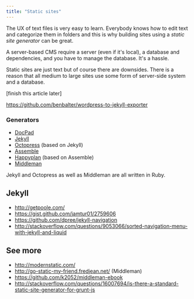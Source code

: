 ```yaml
---
title: "Static sites"
---
```


The UX of text files is very easy to learn. Everybody knows how to edit text and categorize them in folders and this is why building sites using a _static site generator_ can be great.

A server-based CMS require a server (even if it's local), a database and dependencies, and you have to manage the database. It's a hassle.

Static sites are just text but of course there are downsides. There is a reason that all medium to large sites use some form of server-side system and a database.

[finish this article later]

https://github.com/benbalter/wordpress-to-jekyll-exporter

### Generators

- [DocPad](http://docpad.org/)
- [Jekyll](http://jekyllrb.com/)
- [Octopress](https://github.com/imathis/octopress) (based on Jekyll)
- [Assemble](http://assemble.io/) 
- [Happyplan](https://github.com/happyplan/happyplan) (based on Assemble)
- [Middleman](http://middlemanapp.com/)

Jekyll and Octopress as well as Middleman are all written in Ruby.

## Jekyll

- http://getpoole.com/
- https://gist.github.com/jamtur01/2759606
- https://github.com/dpree/jekyll-navigation
- http://stackoverflow.com/questions/9053066/sorted-navigation-menu-with-jekyll-and-liquid

## See more

- http://modernstatic.com/
- http://go-static-my-friend.fredjean.net/ (Middleman)
- https://github.com/k2052/middleman-ebook
- http://stackoverflow.com/questions/16007694/is-there-a-standard-static-site-generator-for-grunt-js